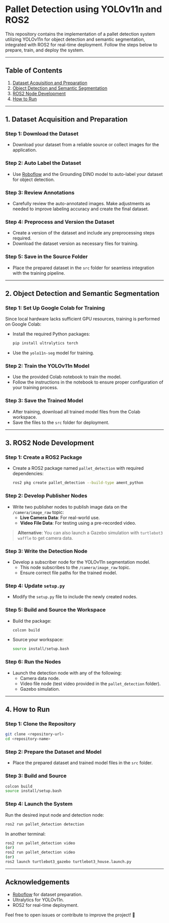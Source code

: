 # Pallet Detection using YOLOv11n and ROS2

This repository contains the implementation of a pallet detection system utilizing YOLOv11n for object detection and semantic segmentation, integrated with ROS2 for real-time deployment. Follow the steps below to prepare, train, and deploy the system.

---

## **Table of Contents**

1. [Dataset Acquisition and Preparation](#dataset-acquisition-and-preparation)  
2. [Object Detection and Semantic Segmentation](#object-detection-and-semantic-segmentation)  
3. [ROS2 Node Development](#ros2-node-development)  
4. [How to Run](#how-to-run)

---

## **1. Dataset Acquisition and Preparation**

### Step 1: Download the Dataset
- Download your dataset from a reliable source or collect images for the application.  

### Step 2: Auto Label the Dataset  
- Use [Roboflow](https://app.roboflow.com/) and the Grounding DINO model to auto-label your dataset for object detection.  

### Step 3: Review Annotations  
- Carefully review the auto-annotated images. Make adjustments as needed to improve labeling accuracy and create the final dataset.  

### Step 4: Preprocess and Version the Dataset  
- Create a version of the dataset and include any preprocessing steps required.  
- Download the dataset version as necessary files for training.

### Step 5: Save in the Source Folder  
- Place the prepared dataset in the `src` folder for seamless integration with the training pipeline.

---

## **2. Object Detection and Semantic Segmentation**

### Step 1: Set Up Google Colab for Training  
Since local hardware lacks sufficient GPU resources, training is performed on Google Colab:  
- Install the required Python packages:  
  ```bash
  pip install ultralytics torch
  ```
- Use the `yolo11n-seg` model for training.

### Step 2: Train the YOLOv11n Model  
- Use the provided Colab notebook to train the model.  
- Follow the instructions in the notebook to ensure proper configuration of your training process.

### Step 3: Save the Trained Model  
- After training, download all trained model files from the Colab workspace.  
- Save the files to the `src` folder for deployment.

---

## **3. ROS2 Node Development**

### Step 1: Create a ROS2 Package  
- Create a ROS2 package named `pallet_detection` with required dependencies:  
  ```bash
  ros2 pkg create pallet_detection --build-type ament_python
  ```

### Step 2: Develop Publisher Nodes  
- Write two publisher nodes to publish image data on the `/camera/image_raw` topic:  
  - **Live Camera Data**: For real-world use.  
  - **Video File Data**: For testing using a pre-recorded video.  

> **Alternative**: You can also launch a Gazebo simulation with `turtlebot3 waffle` to get camera data.  

### Step 3: Write the Detection Node  
- Develop a subscriber node for the YOLOv11n segmentation model.  
  - This node subscribes to the `/camera/image_raw` topic.  
  - Ensure correct file paths for the trained model.

### Step 4: Update `setup.py`  
- Modify the `setup.py` file to include the newly created nodes.  

### Step 5: Build and Source the Workspace  
- Build the package:  
  ```bash
  colcon build
  ```
- Source your workspace:  
  ```bash
  source install/setup.bash
  ```

### Step 6: Run the Nodes  
- Launch the detection node with any of the following:  
  - Camera data node.  
  - Video file node (test video provided in the `pallet_detection` folder).  
  - Gazebo simulation.

---

## **4. How to Run**

### Step 1: Clone the Repository  
```bash
git clone <repository-url>
cd <repository-name>
```

### Step 2: Prepare the Dataset and Model  
- Place the prepared dataset and trained model files in the `src` folder.

### Step 3: Build and Source  
```bash
colcon build
source install/setup.bash
```

### Step 4: Launch the System  
Run the desired input node and detection node:  
```bash
ros2 run pallet_detection detection
```

In another terminal:
```bash
ros2 run pallet_detection video
(or)
ros2 run pallet_detection video
(or)
ros2 launch turtlebot3_gazebo turtlebot3_house.launch.py 
```


---


## **Acknowledgements**  
- [Roboflow](https://app.roboflow.com/) for dataset preparation.  
- Ultralytics for YOLOv11n.  
- ROS2 for real-time deployment.

Feel free to open issues or contribute to improve the project! 🚀
